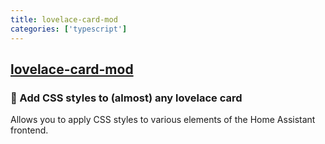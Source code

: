 ```yaml
---
title: lovelace-card-mod
categories: ['typescript']
---
```

## [lovelace-card-mod](https://github.com/thomasloven/lovelace-card-mod)

### 🔹 Add CSS styles to (almost) any lovelace card


Allows you to apply CSS styles to various elements of the Home Assistant frontend.
